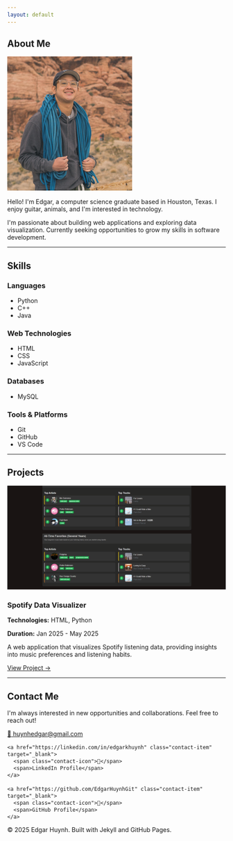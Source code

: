 ```yaml
---
layout: default
---
```


<section id="about" class="section">

## About Me

<div class="profile-container">
  <img src="assets/images/Capture.PNG" alt="Edgar Huynh" class="profile-image">
  <div class="about-text">
    <p>Hello! I'm Edgar, a computer science graduate based in Houston, Texas. I enjoy guitar, animals, and I'm interested in technology.</p>
    <p>I'm passionate about building web applications and exploring data visualization. Currently seeking opportunities to grow my skills in software development.</p>
  </div>
</div>

</section>

---

<section id="skills" class="section">

## Skills

<div class="skills-grid">
  <div class="skill-category">
    <h3>Languages</h3>
    <ul>
      <li>Python</li>
      <li>C++</li>
      <li>Java</li>
    </ul>
  </div>
  
  <div class="skill-category">
    <h3> Web Technologies</h3>
    <ul>
      <li>HTML</li>
      <li>CSS</li>
      <li>JavaScript</li>
    </ul>
  </div>
  
  <div class="skill-category">
    <h3>Databases</h3>
    <ul>
      <li>MySQL</li>
    </ul>
  </div>
  
  <div class="skill-category">
    <h3>Tools & Platforms</h3>
    <ul>
      <li>Git</li>
      <li>GitHub</li>
      <li>VS Code</li>
    </ul>
  </div>
</div>

</section>

---

<section id="projects" class="section">

## Projects

<div class="project-card">
  <div class="project-image">
    <img src="assets/images/spotify_project.png" alt="Spotify Data Visualizer">
  </div>
  <div class="project-content">
    <h3>Spotify Data Visualizer</h3>
    <p><strong>Technologies:</strong> HTML, Python</p>
    <p><strong>Duration:</strong> Jan 2025 - May 2025</p>
    <p>A web application that visualizes Spotify listening data, providing insights into music preferences and listening habits.</p>
    <a href="https://github.com/EdgarHuynhGit/SpotifyDataVisualizer" class="project-link" target="_blank">View Project →</a>
  </div>
</div>

<!-- Add more projects here following the same pattern -->

</section>

---

<section id="contact" class="section">

## Contact Me

<div class="contact-container">
  <p>I'm always interested in new opportunities and collaborations. Feel free to reach out!</p>
  
  <div class="contact-links">
    <a href="mailto:huynhedgar@gmail.com" class="contact-item">
      <span class="contact-icon">📧</span>
      <span>huynhedgar@gmail.com</span>
    </a>
    
    <a href="https://linkedin.com/in/edgarkhuynh" class="contact-item" target="_blank">
      <span class="contact-icon">💼</span>
      <span>LinkedIn Profile</span>
    </a>
    
    <a href="https://github.com/EdgarHuynhGit" class="contact-item" target="_blank">
      <span class="contact-icon">🐙</span>
      <span>GitHub Profile</span>
    </a>
  </div>
</div>

</section>

<footer class="site-footer">
  <p>&copy; 2025 Edgar Huynh. Built with Jekyll and GitHub Pages.</p>
</footer>
</section>
